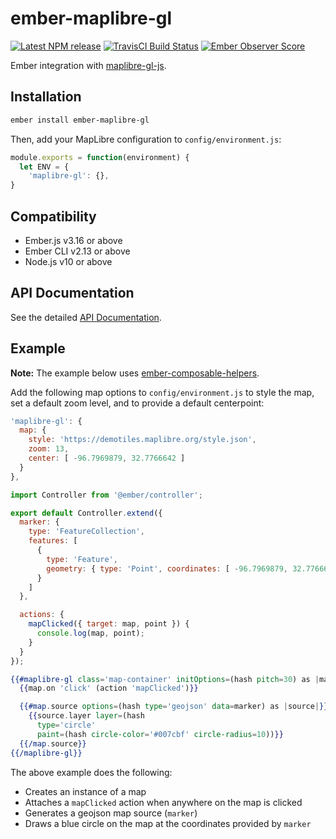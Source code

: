 # ember-maplibre-gl

[![Latest NPM release][npm-badge]][npm-badge-url]
[![TravisCI Build Status][travis-badge]][travis-badge-url]
[![Ember Observer Score][ember-observer-badge]][ember-observer-url]

[npm-badge]: https://img.shields.io/npm/v/ember-maplibre-gl.svg
[npm-badge-url]: https://www.npmjs.com/package/ember-maplibre-gl
[travis-badge]: https://img.shields.io/travis/kturney/ember-maplibre-gl/master.svg
[travis-badge-url]: https://travis-ci.org/kturney/ember-maplibre-gl
[ember-observer-badge]: http://emberobserver.com/badges/ember-maplibre-gl.svg
[ember-observer-url]: http://emberobserver.com/addons/ember-maplibre-gl

Ember integration with [maplibre-gl-js](https://maplibre.org/maplibre-gl-js-docs/api/).

## Installation

```sh
ember install ember-maplibre-gl
```

Then, add your MapLibre configuration to `config/environment.js`:
```javascript
module.exports = function(environment) {
  let ENV = {
    'maplibre-gl': {},
}
```

## Compatibility
* Ember.js v3.16 or above
* Ember CLI v2.13 or above
* Node.js v10 or above

## API Documentation
See the detailed [API Documentation](API.md).

## Example

<strong>Note:</strong> The example below uses [ember-composable-helpers](https://github.com/DockYard/ember-composable-helpers).

Add the following map options to `config/environment.js` to style the map, set a default zoom level, and to provide a default centerpoint:

```javascript
'maplibre-gl': {
  map: {
    style: 'https://demotiles.maplibre.org/style.json',
    zoom: 13,
    center: [ -96.7969879, 32.7766642 ]
  }
},
```

```javascript
import Controller from '@ember/controller';

export default Controller.extend({
  marker: {
    type: 'FeatureCollection',
    features: [
      {
        type: 'Feature',
        geometry: { type: 'Point', coordinates: [ -96.7969879, 32.7766642 ] }
      }
    ]
  },

  actions: {
    mapClicked({ target: map, point }) {
      console.log(map, point);
    }
  }
});
```

```handlebars
{{#maplibre-gl class='map-container' initOptions=(hash pitch=30) as |map|}}
  {{map.on 'click' (action 'mapClicked')}}

  {{#map.source options=(hash type='geojson' data=marker) as |source|}}
    {{source.layer layer=(hash
      type='circle'
      paint=(hash circle-color='#007cbf' circle-radius=10))}}
  {{/map.source}}
{{/maplibre-gl}}
```

The above example does the following:

* Creates an instance of a map
* Attaches a `mapClicked` action when anywhere on the map is clicked
* Generates a geojson map source (`marker`)
* Draws a blue circle on the map at the coordinates provided by `marker`
